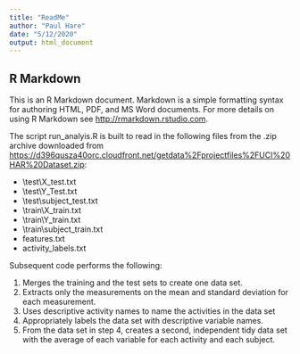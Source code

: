 ```yaml
---
title: "ReadMe"
author: "Paul Hare"
date: "5/12/2020"
output: html_document
---
```



## R Markdown

This is an R Markdown document. Markdown is a simple formatting syntax for authoring HTML, PDF, and MS Word documents. For more details on using R Markdown see <http://rmarkdown.rstudio.com>.

The script run_analyis.R is built to read in the following files from the .zip archive downloaded from
https://d396qusza40orc.cloudfront.net/getdata%2Fprojectfiles%2FUCI%20HAR%20Dataset.zip:

* \\test\\X_test.txt
* \\test\\Y_Test.txt
* \\test\\subject_test.txt
* \\train\\X_train.txt
* \\train\\Y_train.txt
* \\train\\subject_train.txt
* features.txt
* activity_labels.txt

Subsequent code performs the following:

1. Merges the training and the test sets to create one data set.
2. Extracts only the measurements on the mean and standard deviation for each measurement.
3. Uses descriptive activity names to name the activities in the data set
4. Appropriately labels the data set with descriptive variable names.
5. From the data set in step 4, creates a second, independent tidy data set with the average of each variable for each activity and each subject.






